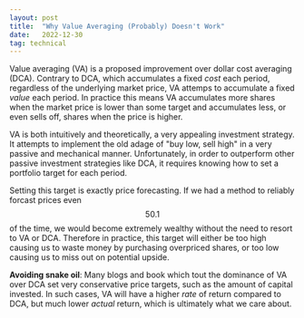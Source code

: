 ```yaml
---
layout: post
title:  "Why Value Averaging (Probably) Doesn't Work"
date:   2022-12-30
tag: technical
---
```


Value averaging (VA) is a proposed improvement over dollar cost averaging (DCA). 
Contrary to DCA, which accumulates a fixed *cost* each period, regardless of the 
underlying market price, VA attemps to accumulate a fixed *value* each period. 
In practice this means VA accumulates more shares when the market price is lower 
than some target and accumulates less, or even sells off, shares when the price 
is higher.

VA is both intuitively and theoretically, a very appealing investment strategy.
It attempts to implement the old adage of "buy low, sell high" in a very passive
and mechanical manner. Unfortunately, in order to outperform other passive 
investment strategies like DCA, it requires knowing how to set a portfolio 
target for each period.

Setting this target is exactly price forecasting. If we had a method to reliably 
forcast prices even $$50.1%$$ of the time, we would become extremely wealthy 
without the need to resort to VA or DCA. Therefore in practice, this target will
either be too high causing us to  waste money by purchasing overpriced shares, 
or too low causing us to miss out on potential upside. 

**Avoiding snake oil**: Many blogs and book which tout the dominance of VA over
DCA set very conservative price targets, such as the amount of capital invested.
In such cases, VA will have a higher *rate* of return compared to DCA, but much
lower *actual* return, which is ultimately what we care about.
